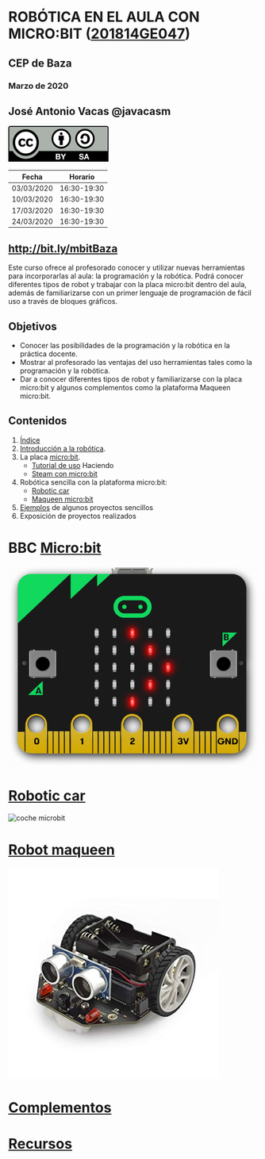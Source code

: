 # ROBÓTICA EN EL AULA CON MICRO:BIT ([201814GE047](https://www.juntadeandalucia.es/educacion/secretariavirtual/consultaCEP/actividad/201814GE047/))

## CEP de Baza

### Marzo de 2020

## José Antonio Vacas @javacasm

![Licencia CC](./images/Licencia_CC.png)


|Fecha|Horario|
|---|---|
|03/03/2020|16:30-19:30
|10/03/2020|16:30-19:30
|17/03/2020|16:30-19:30
|24/03/2020|16:30-19:30

## http://bit.ly/mbitBaza

Este curso ofrece al profesorado conocer y utilizar nuevas herramientas para incorporarlas al aula: la programación y la robótica. Podrá conocer diferentes tipos de robot y trabajar con la placa micro:bit dentro del aula, además de familiarizarse con un primer lenguaje de programación de fácil uso a través de bloques gráficos.

## Objetivos

- Conocer las posibilidades de la programación y la robótica en la práctica docente.
- Mostrar al profesorado las ventajas del uso herramientas tales como la programación y la robótica.
- Dar a conocer diferentes tipos de robot y familiarizarse con la placa micro:bit y algunos complementos como la plataforma Maqueen micro:bit.

## Contenidos

1. [Índice](./Indice.md)
1. [Introducción a la robótica](./IniciacionRobotica.md). 
1. La placa [micro:bit](./microbit.md).
    * [Tutorial de uso](./tutorial.md) 
    Haciendo 
    * [Steam con micro:bit](./STEM.md)
1. Robótica sencilla con la plataforma micro:bit:
    * [Robotic car](./car.md)
    * [Maqueen micro:bit](./MaQueen.md)
1. [Ejemplos](./ejemplos.md) de algunos proyectos sencillos
1. Exposición de proyectos realizados

# BBC [Micro:bit](./microbit.md)

![micro:bit](./images/redirect_scrolling_bit.gif)

# [Robotic car](./car.md)

![coche microbit](https://microbit.micro-log.com/wp-content/uploads/2019/03/microbit-1024x576.jpg)

# [Robot maqueen](./MaQueen.md)

![maqueen](./images/maQueen.jpg)

# [Complementos](./Complementos.md)

# [Recursos](./Recursos.md)



